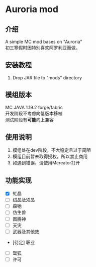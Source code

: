# Auroria mod

## 介绍
A simple MC mod bases on "Auroria"  <br>
初三寒假时因特别喜欢阿罗利亚而做。

## 安装教程

1.  Drop JAR file to "mods" directory
## 模组版本

MC JAVA 1.19.2 forge/fabric <br>
开发阶段不考虑向低版本移植  <br>
测试阶段有**可能**向上兼容

## 使用说明

1.  模组处在dev阶段，不大稳定且过于简陋
2.  模组目前暂未取得授权，所以禁止商用
3.  如遇到错误，请使用Mcreator打开

## 功能实现

 - [X] 虹晶
 - [ ] 绒晶及须晶 
 - [ ] 森牠
 - [ ] 仿生兽
 - [ ] 图腾神
 - [ ] 天灾
 - [ ] 武器及其他效
 - [待定] 职业
 - [ ] 鹫狐
 - [ ] 许可
